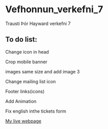 # Vefhonnun_verkefni_7
 Trausti Þór Hayward verkefni 7
 
 ## To do list:
 Change icon in head
 
 Crop mobile banner
 
 images same size and add image 3
 
 Change mailing list icon 
 
 Footer links(icons)
 
 Add Animation

 Fix english inthe tickets form
 
[My live webpage](web/index.html)

